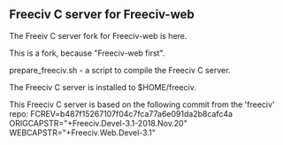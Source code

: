 Freeciv C server for Freeciv-web
--------------------------------
The Freeiv C server fork for Freeciv-web is here. 

This is a fork, because "Freeciv-web first".

prepare_freeciv.sh  - a script to compile the Freeciv C server.

The Freeciv C server is installed to $HOME/freeciv.

This Freeciv C server is based on the following commit from the 'freeciv' repo:
FCREV=b487f15267107f04c7fca77a6e091da2b8cafc4a
ORIGCAPSTR="+Freeciv.Devel-3.1-2018.Nov.20"
WEBCAPSTR="+Freeciv.Web.Devel-3.1"
